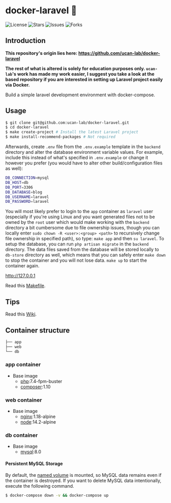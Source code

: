 # docker-laravel 🐳

![License](https://img.shields.io/github/license/ucan-lab/docker-laravel?color=f05340)
![Stars](https://img.shields.io/github/stars/ucan-lab/docker-laravel?color=f05340)
![Issues](https://img.shields.io/github/issues/ucan-lab/docker-laravel?color=f05340)
![Forks](https://img.shields.io/github/forks/ucan-lab/docker-laravel?color=f05340)

## Introduction

**This repository's origin lies here: <https://github.com/ucan-lab/docker-laravel>**

**The rest of what is altered is solely for education purposes only. `ucan-lab`'s work has made my work easier, I suggest you take a look at the based repository if you are interested in setting up Laravel project easily via Docker.**

Build a simple laravel development environment with docker-compose.

## Usage

```bash
$ git clone git@github.com:ucan-lab/docker-laravel.git
$ cd docker-laravel
$ make create-project # Install the latest Laravel project
$ make install-recommend-packages # Not required
```

Afterwards, create `.env` file from the `.env.example` template in the `backend` directory and alter the database environment variable values. For example, include this instead of what's specified in `.env.example` or change it however you prefer (you would have to alter other build/configuration files as well):

```sh
DB_CONNECTION=mysql
DB_HOST=db
DB_PORT=3306
DB_DATABASE=blog
DB_USERNAME=laravel
DB_PASSWORD=laravel
```

You will most likely prefer to login to the `app` container as `laravel` user (especially if you're using Linux and you want generated files not to be owned by the `root` user which would make working with the `backend` directory a bit cumbersome due to file ownership issues, though you can locally enter `sudo chown -R <user>:<group> <path>` to recursively change file ownership in specified path), so type: `make app` and then `su laravel`. To setup the database, you can run `php artisan migrate` in the `backend` directory. The data files saved from the database will be stored locally to `db-store` directory as well, which means that you can safely enter `make down` to stop the container and you will not lose data. `make up` to start the container again.

http://127.0.0.1

Read this [Makefile](https://github.com/ucan-lab/docker-laravel/blob/master/Makefile).

## Tips

Read this [Wiki](https://github.com/ucan-lab/docker-laravel/wiki).

## Container structure

```bash
├── app
├── web
└── db
```

### app container

- Base image
  - [php](https://hub.docker.com/_/php):7.4-fpm-buster
  - [composer](https://hub.docker.com/_/composer):1.10

### web container

- Base image
  - [nginx](https://hub.docker.com/_/nginx):1.18-alpine
  - [node](https://hub.docker.com/_/node):14.2-alpine

### db container

- Base image
  - [mysql](https://hub.docker.com/_/mysql):8.0

#### Persistent MySQL Storage

By default, the [named volume](https://docs.docker.com/compose/compose-file/#volumes) is mounted, so MySQL data remains even if the container is destroyed.
If you want to delete MySQL data intentionally, execute the following command.

```bash
$ docker-compose down -v && docker-compose up
```
